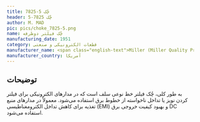 ```yaml
---
title: 7825-5 چُک
header: چُک 7825-5
author: M. MAD
pic: pics/choke_7825-5.png
name: چُک فیلتر دوطرفه
manufacturing_date: 1951
category: قطعات الکترونیکی و صنعتی
manufacturer_name: <span class="english-text">Miller (Miller Quality Product)</span>
manufacturer_country: آمریکا
---
```


<h2 class="fa-IR-explanation-header">توضیحات</h2>
<p>
به طور کلی، چُک فیلتر خط نوعی سلف است که در مدارهای الکترونیکی برای فیلتر کردن
نویز یا تداخل ناخواسته از خطوط برق استفاده می‌شود. معمولاً در مدارهای منبع
تغذیه برای کاهش تداخل الکترومغناطیسی
<span class="english-text">(EMI)</span>
و بهبود کیفیت خروجی برق
<span class="english-text">DC</span>
استفاده می‌شود.
</p>
